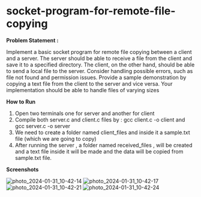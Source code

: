 # socket-program-for-remote-file-copying

**Problem Statement :**

Implement a basic socket program for remote file copying between a client and a server. The
server should be able to receive a file from the client and save it to a specified directory. The
client, on the other hand, should be able to send a local file to the server. Consider handling
possible errors, such as file not found and permission issues.
Provide a sample demonstration by copying a text file from the client to the server and vice
versa. Your implementation should be able to handle files of varying sizes

**How to Run**

1) Open two terminals one for server and another for client
2) Compile both server.c and client.c files by : gcc client.c -o client and gcc server.c -o server
3) We need to create a folder named client_files and inside it a sample.txt file (which we are going to copy)
4) After running the server , a folder named received_files , will be created and a text file inside it will be made and the data will be copied from sample.txt file.

**Screenshots**

![photo_2024-01-31_10-42-14](https://github.com/sangdeepganvir/socket-program-for-remote-file-copying/assets/41817210/ded17915-73f1-4656-b4e0-25d5460fbfb1)
![photo_2024-01-31_10-42-17](https://github.com/sangdeepganvir/socket-program-for-remote-file-copying/assets/41817210/f3a6231f-623b-4eae-93f9-adb688e80f1f)
![photo_2024-01-31_10-42-21](https://github.com/sangdeepganvir/socket-program-for-remote-file-copying/assets/41817210/3e41f28b-bb6b-4fac-aabf-204245384243)
![photo_2024-01-31_10-42-24](https://github.com/sangdeepganvir/socket-program-for-remote-file-copying/assets/41817210/245a73b5-bdb6-48bd-8a0f-856a62ab6dca)
